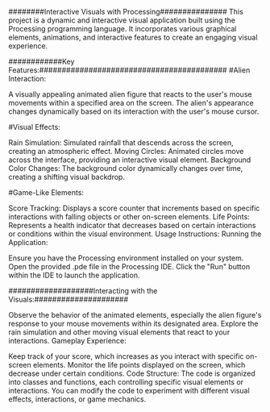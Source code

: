 ########Interactive Visuals with Processing###############
This project is a dynamic and interactive visual application built using
the Processing programming language. It incorporates various graphical elements, animations,
and interactive features to create an engaging visual experience.

############Key Features:##########################################
#Alien Interaction:

A visually appealing animated alien figure that reacts to the user's mouse movements within a specified area on the screen.
The alien's appearance changes dynamically based on its interaction with the user's mouse cursor.

#Visual Effects:

Rain Simulation: Simulated rainfall that descends across the screen, creating an atmospheric effect.
Moving Circles: Animated circles move across the interface, providing an interactive visual element.
Background Color Changes: The background color dynamically changes over time, creating a shifting visual backdrop.

#Game-Like Elements:

Score Tracking: Displays a score counter that increments based on specific interactions with falling objects or other on-screen elements.
Life Points: Represents a health indicator that decreases based on certain interactions or conditions within the visual environment.
Usage Instructions:
Running the Application:

Ensure you have the Processing environment installed on your system.
Open the provided .pde file in the Processing IDE.
Click the "Run" button within the IDE to launch the application.

###################Interacting with the Visuals:#####################

Observe the behavior of the animated elements, especially the alien figure's response to your mouse movements within its designated area.
Explore the rain simulation and other moving visual elements that react to your interactions.
Gameplay Experience:

Keep track of your score, which increases as you interact with specific on-screen elements.
Monitor the life points displayed on the screen, which decrease under certain conditions.
Code Structure:
The code is organized into classes and functions, each controlling specific visual elements or interactions.
You can modify the code to experiment with different visual effects, interactions, or game mechanics.
